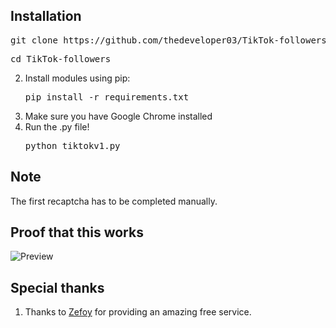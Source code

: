 ## Installation 
  <pre>git clone https://github.com/thedeveloper03/TikTok-followers.git</pre>
   <pre>cd TikTok-followers</pre>
2. Install modules using pip:
   <pre>pip install -r requirements.txt</pre>
3. Make sure you have Google Chrome installed
4. Run the .py file!
   <pre>python tiktokv1.py</pre>

## Note
The first recaptcha has to be completed manually.

## Proof that this works
![Preview](https://i.imgur.com/WZY91W6.png)

## Special thanks
1. Thanks to [Zefoy](https://zefoy.com/) for providing an amazing free service.
